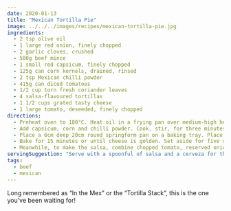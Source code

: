 ```yaml
---
date: 2020-01-13
title: "Mexican Tortilla Pie"
image: ../../../images/recipes/mexican-tortilla-pie.jpg
ingredients:
  - 2 tsp olive oil
  - 1 large red onion, finely chopped
  - 2 garlic cloves, crushed
  - 500g beef mince
  - 1 small red capsicum, finely chopped
  - 125g can corn kernels, drained, rinsed
  - 2 tsp Mexican chilli powder
  - 415g can diced tomatoes
  - 1/2 cup torn fresh coriander leaves
  - 4 salsa-flavoured tortillas
  - 1 1/2 cups grated tasty cheese
  - 1 large tomato, deseeded, finely chopped
directions:
  - Preheat oven to 180°C. Heat oil in a frying pan over medium-high heat. Reserve two tablespoons of onion. Add garlic and remaining onion to pan. Cook, stirring, for three minutes or until soft. Add mince. Cook, breaking up mince with a wooden spoon, for eight minutes or until browned.
  - Add capsicum, corn and chilli powder. Cook, stir, for three minutes or until capsicum is just tender. Stir in diced tomatoes. Reduce head to medium. Simmer, stirring, for five minutes or until mixture is thick. Add half the coriander. Season with salt. Stir to combine. Set aside for ten minutes to cool.
  - Place a 6cm deep 20cm round springform pan on a baking tray. Place one tortilla in the base of pan. Spread 1/3 of the mince mixture over tortilla. Sprinkle with 1/3 cup of cheese. Repeat layers twice with remaining tortillas, mince mixture and cheese, finishing with one tortilla. Sprinkle with remaining cheese.
  - Bake for 15 minutes or until cheese is golden. Set aside for five minutes before removing from pan.
  - Meanwhile, to make the salsa, combine chopped tomato, reserved onion and coriander in a bowl.
servingSuggestion: "Serve with a spoonful of salsa and a cerveza for the adults!"
tags:
  - beef
  - mexican
---
```


Long remembered as “In the Mex” or the “Tortilla Stack”, this is the one you’ve been waiting for!
